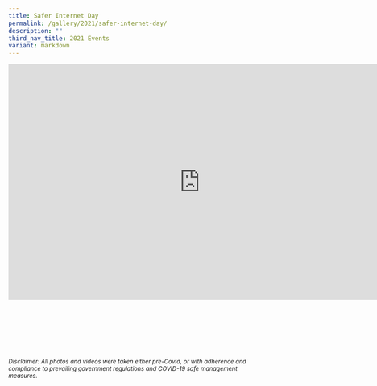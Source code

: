 ```yaml
---
title: Safer Internet Day
permalink: /gallery/2021/safer-internet-day/
description: ""
third_nav_title: 2021 Events
variant: markdown
---
```

<iframe allowfullscreen="true" height="469" width="760" frameborder="0" src="https://docs.google.com/presentation/d/e/2PACX-1vTTvVEj73Xb4zTBRj7px9tsZylO_2ezYVojGM-g91CFU2_sNxuc5f8fa0wtnxh92bo_Jmf2nPswTgo4/embed?start=true&amp;loop=true&amp;delayms=3000"></iframe>

<br><br><br><br><br><br>
<sup>_Disclaimer: All photos and videos were taken either pre-Covid, or with adherence and compliance to prevailing government regulations and COVID-19 safe management measures._</sup>